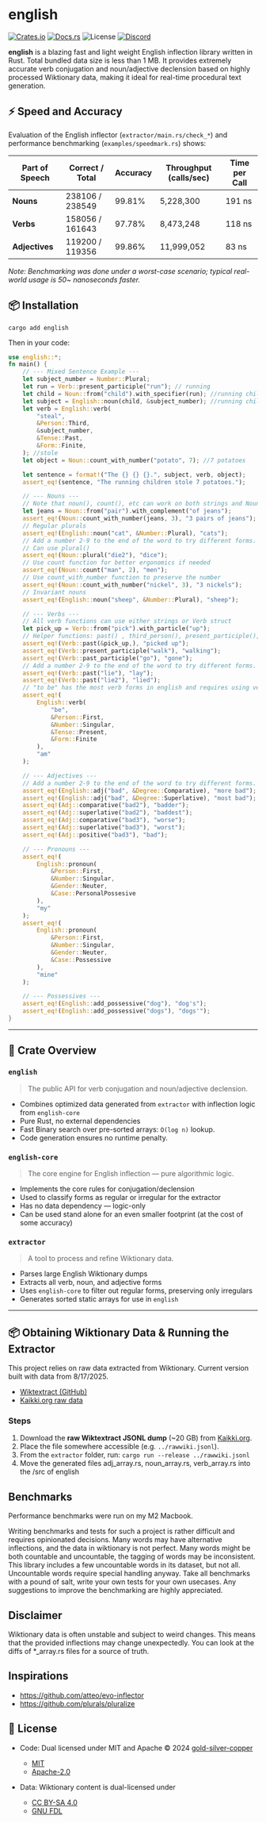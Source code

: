 # english

[![Crates.io](https://img.shields.io/crates/v/english)](https://crates.io/crates/english)
[![Docs.rs](https://docs.rs/english/badge.svg)](https://docs.rs/english)
![License](https://img.shields.io/crates/l/english)
[![Discord](https://img.shields.io/discord/123456789012345678.svg?logo=discord&logoColor=white&color=5865F2)](https://discord.gg/tDBPkdgApN)


**english** is a blazing fast and light weight English inflection library written in Rust. Total bundled data size is less than 1 MB. It provides extremely accurate verb conjugation and noun/adjective declension based on highly processed Wiktionary data, making it ideal for real-time procedural text generation.

## ⚡ Speed and Accuracy

Evaluation of the English inflector (`extractor/main.rs/check_*`) and performance benchmarking (`examples/speedmark.rs`) shows:

| Part of Speech | Correct / Total | Accuracy  | Throughput (calls/sec) | Time per Call |
|----------------|----------------|-----------|-----------------------|---------------|
| **Nouns**      | 238106 / 238549 | 99.81%   | 5,228,300             | 191 ns        |
| **Verbs**      | 158056 / 161643 | 97.78%   | 8,473,248             | 118 ns        |
| **Adjectives** | 119200 / 119356 | 99.86%   | 11,999,052             | 83 ns        |

*Note: Benchmarking was done under a worst-case scenario; typical real-world usage is 50~ nanoseconds faster.*

## 📦 Installation

```
cargo add english
```

Then in your code:

```rust
use english::*;
fn main() {
    // --- Mixed Sentence Example ---
    let subject_number = Number::Plural;
    let run = Verb::present_participle("run"); // running
    let child = Noun::from("child").with_specifier(run); //running child
    let subject = English::noun(child, &subject_number); //running children
    let verb = English::verb(
        "steal",
        &Person::Third,
        &subject_number,
        &Tense::Past,
        &Form::Finite,
    ); //stole
    let object = Noun::count_with_number("potato", 7); //7 potatoes

    let sentence = format!("The {} {} {}.", subject, verb, object);
    assert_eq!(sentence, "The running children stole 7 potatoes.");

    // --- Nouns ---
    // Note that noun(), count(), etc can work on both strings and Noun struct
    let jeans = Noun::from("pair").with_complement("of jeans");
    assert_eq!(Noun::count_with_number(jeans, 3), "3 pairs of jeans");
    // Regular plurals
    assert_eq!(English::noun("cat", &Number::Plural), "cats");
    // Add a number 2-9 to the end of the word to try different forms.
    // Can use plural()
    assert_eq!(Noun::plural("die2"), "dice");
    // Use count function for better ergonomics if needed
    assert_eq!(Noun::count("man", 2), "men");
    // Use count_with_number function to preserve the number
    assert_eq!(Noun::count_with_number("nickel", 3), "3 nickels");
    // Invariant nouns
    assert_eq!(English::noun("sheep", &Number::Plural), "sheep");

    // --- Verbs ---
    // All verb functions can use either strings or Verb struct
    let pick_up = Verb::from("pick").with_particle("up");
    // Helper functions: past() , third_person(), present_participle(), infinitive() etc.
    assert_eq!(Verb::past(&pick_up,), "picked up");
    assert_eq!(Verb::present_participle("walk"), "walking");
    assert_eq!(Verb::past_participle("go"), "gone");
    // Add a number 2-9 to the end of the word to try different forms.
    assert_eq!(Verb::past("lie"), "lay");
    assert_eq!(Verb::past("lie2"), "lied");
    // "to be" has the most verb forms in english and requires using verb()
    assert_eq!(
        English::verb(
            "be",
            &Person::First,
            &Number::Singular,
            &Tense::Present,
            &Form::Finite
        ),
        "am"
    );

    // --- Adjectives ---
    // Add a number 2-9 to the end of the word to try different forms. (Bad has the most forms at 3)
    assert_eq!(English::adj("bad", &Degree::Comparative), "more bad");
    assert_eq!(English::adj("bad", &Degree::Superlative), "most bad");
    assert_eq!(Adj::comparative("bad2"), "badder");
    assert_eq!(Adj::superlative("bad2"), "baddest");
    assert_eq!(Adj::comparative("bad3"), "worse");
    assert_eq!(Adj::superlative("bad3"), "worst");
    assert_eq!(Adj::positive("bad3"), "bad");

    // --- Pronouns ---
    assert_eq!(
        English::pronoun(
            &Person::First,
            &Number::Singular,
            &Gender::Neuter,
            &Case::PersonalPossesive
        ),
        "my"
    );
    assert_eq!(
        English::pronoun(
            &Person::First,
            &Number::Singular,
            &Gender::Neuter,
            &Case::Possessive
        ),
        "mine"
    );

    // --- Possessives ---
    assert_eq!(English::add_possessive("dog"), "dog's");
    assert_eq!(English::add_possessive("dogs"), "dogs'");
}
```

---

## 🔧 Crate Overview

### `english`

> The public API for verb conjugation and noun/adjective declension.

* Combines optimized data generated from `extractor` with inflection logic from `english-core`
* Pure Rust, no external dependencies
* Fast Binary search over pre-sorted arrays: `O(log n)` lookup.
* Code generation ensures no runtime penalty.

### `english-core`

> The core engine for English inflection — pure algorithmic logic.

* Implements the core rules for conjugation/declension
* Used to classify forms as regular or irregular for the extractor
* Has no data dependency — logic-only
* Can be used stand alone for an even smaller footprint (at the cost of some accuracy)

### `extractor`

> A tool to process and refine Wiktionary data.

* Parses large English Wiktionary dumps
* Extracts all verb, noun, and adjective forms
* Uses `english-core` to filter out regular forms, preserving only irregulars
* Generates sorted static arrays for use in `english`

---

## 📦 Obtaining Wiktionary Data & Running the Extractor

This project relies on raw data extracted from Wiktionary. Current version built with data from 8/17/2025.

- [Wiktextract (GitHub)](https://github.com/tatuylonen/wiktextract)
- [Kaikki.org raw data](https://kaikki.org/dictionary/rawdata.html)

### Steps

1. Download the **raw Wiktextract JSONL dump** (~20 GB) from [Kaikki.org](https://kaikki.org/dictionary/rawdata.html).
2. Place the file somewhere accessible (e.g. `../rawwiki.jsonl`).
3. From the `extractor` folder, run: `cargo run --release ../rawwiki.jsonl`
4. Move the generated files adj_array.rs, noun_array.rs, verb_array.rs into the /src of english

## Benchmarks
Performance benchmarks were run on my M2 Macbook.

Writing benchmarks and tests for such a project is rather difficult and requires opinionated decisions. Many words may have alternative inflections, and the data in wiktionary is not perfect. Many words might be both countable and uncountable, the tagging of words may be inconsistent. This library includes a few uncountable words in its dataset, but not all. Uncountable words require special handling anyway. Take all benchmarks with a pound of salt, write your own tests for your own usecases. Any suggestions to improve the benchmarking are highly appreciated.

## Disclaimer
Wiktionary data is often unstable and subject to weird changes. This means that the provided inflections may change unexpectedly. You can look at the diffs of *_array.rs files for a source of truth.

## Inspirations
- https://github.com/atteo/evo-inflector
- https://github.com/plurals/pluralize

## 📄 License

- Code: Dual licensed under MIT and Apache © 2024 [gold-silver-copper](https://github.com/gold-silver-copper)
  - [MIT](https://opensource.org/licenses/MIT)
  - [Apache-2.0](https://www.apache.org/licenses/LICENSE-2.0)

- Data: Wiktionary content is dual-licensed under
  - [CC BY-SA 4.0](https://creativecommons.org/licenses/by-sa/4.0/)
  - [GNU FDL](https://www.gnu.org/licenses/fdl-1.3.html)
